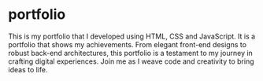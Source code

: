 # portfolio
This is my portfolio that I developed using HTML, CSS and JavaScript. It is a portfolio that shows my achievements. From elegant front-end designs to robust back-end architectures, this portfolio is a testament to my journey in crafting digital experiences. Join me as I weave code and creativity to bring ideas to life. 

